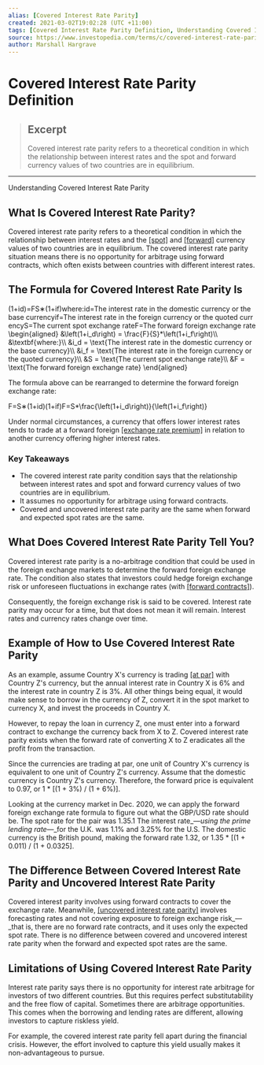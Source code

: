 ```yaml
---
alias: [Covered Interest Rate Parity]
created: 2021-03-02T19:02:28 (UTC +11:00)
tags: [Covered Interest Rate Parity Definition, Understanding Covered Interest Rate Parity]
source: https://www.investopedia.com/terms/c/covered-interest-rate-parity.asp
author: Marshall Hargrave
---
```


# Covered Interest Rate Parity Definition

> ## Excerpt
> Covered interest rate parity refers to a theoretical condition in which the relationship between interest rates and the spot and forward currency values of two countries are in equilibrium.

---

Understanding Covered Interest Rate Parity
## What Is Covered Interest Rate Parity?

Covered interest rate parity refers to a theoretical condition in which the relationship between interest rates and the [[spot]](https://www.investopedia.com/terms/s/spotprice.asp) and [[forward]](https://www.investopedia.com/terms/f/forwardrate.asp) currency values of two countries are in equilibrium. The covered interest rate parity situation means there is no opportunity for arbitrage using forward contracts, which often exists between countries with different interest rates.

## The Formula for Covered Interest Rate Parity Is

(1+id)\=FS∗(1+if)where:id\=The interest rate in the domestic currency or the base currencyif\=The interest rate in the foreign currency or the quoted currencyS\=The current spot exchange rateF\=The forward foreign exchange rate\\begin{aligned} &\\left(1+i\_d\\right) = \\frac{F}{S}\*\\left(1+i\_f\\right)\\\\ &\\textbf{where:}\\\\ &i\_d = \\text{The interest rate in the domestic currency or the base currency}\\\\ &i\_f = \\text{The interest rate in the foreign currency or the quoted currency}\\\\ &S = \\text{The current spot exchange rate}\\\\ &F = \\text{The forward foreign exchange rate} \\end{aligned}

The formula above can be rearranged to determine the forward foreign exchange rate:

F\=S∗(1+id)(1+if)F=S\*\\frac{\\left(1+i\_d\\right)}{\\left(1+i\_f\\right)}

Under normal circumstances, a currency that offers lower interest rates tends to trade at a forward foreign [[exchange rate premium]](https://www.investopedia.com/terms/f/forwardpoints.asp) in relation to another currency offering higher interest rates.

### Key Takeaways

-   The covered interest rate parity condition says that the relationship between interest rates and spot and forward currency values of two countries are in equilibrium.
-   It assumes no opportunity for arbitrage using forward contracts.
-   Covered and uncovered interest rate parity are the same when forward and expected spot rates are the same.

## What Does Covered Interest Rate Parity Tell You?

Covered interest rate parity is a no-arbitrage condition that could be used in the foreign exchange markets to determine the forward foreign exchange rate. The condition also states that investors could hedge foreign exchange risk or unforeseen fluctuations in exchange rates (with [[forward contracts]](https://www.investopedia.com/terms/f/forwardcontract.asp)).

Consequently, the foreign exchange risk is said to be covered. Interest rate parity may occur for a time, but that does not mean it will remain. Interest rates and currency rates change over time.

## Example of How to Use Covered Interest Rate Parity

As an example, assume Country X's currency is trading [[at par]](https://www.investopedia.com/terms/a/at-par.asp) with Country Z's currency, but the annual interest rate in Country X is 6% and the interest rate in country Z is 3%. All other things being equal, it would make sense to borrow in the currency of Z, convert it in the spot market to currency X, and invest the proceeds in Country X.

However, to repay the loan in currency Z, one must enter into a forward contract to exchange the currency back from X to Z. Covered interest rate parity exists when the forward rate of converting X to Z eradicates all the profit from the transaction.

Since the currencies are trading at par, one unit of Country X's currency is equivalent to one unit of Country Z's currency. Assume that the domestic currency is Country Z's currency. Therefore, the forward price is equivalent to 0.97, or 1 \* \[(1 + 3%) / (1 + 6%)\].

Looking at the currency market in Dec. 2020, we can apply the forward foreign exchange rate formula to figure out what the GBP/USD rate should be. The spot rate for the pair was 1.35.1 The interest rate_—_using the prime lending rate_—_for the U.K. was 1.1% and 3.25% for the U.S. The domestic currency is the British pound, making the forward rate 1.32, or 1.35 \* \[(1 + 0.011) / (1 + 0.0325\].

## The Difference Between Covered Interest Rate Parity and Uncovered Interest Rate Parity

Covered interest parity involves using forward contracts to cover the exchange rate. Meanwhile, [[uncovered interest rate parity]](https://www.investopedia.com/terms/u/uncoveredinterestrateparity.asp) involves forecasting rates and not covering exposure to foreign exchange risk_—_that is, there are no forward rate contracts, and it uses only the expected spot rate. There is no difference between covered and uncovered interest rate parity when the forward and expected spot rates are the same.

## Limitations of Using Covered Interest Rate Parity

Interest rate parity says there is no opportunity for interest rate arbitrage for investors of two different countries. But this requires perfect substitutability and the free flow of capital. Sometimes there are arbitrage opportunities. This comes when the borrowing and lending rates are different, allowing investors to capture riskless yield.

For example, the covered interest rate parity fell apart during the financial crisis. However, the effort involved to capture this yield usually makes it non-advantageous to pursue.
